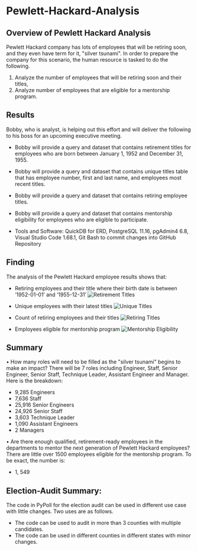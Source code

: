 # Pewlett-Hackard-Analysis

## Overview of Pewlett Hackard Analysis
Pewlett Hackard company has lots of employees that will be retiring soon, and they even have term for it, "silver tsunami". In order to prepare the company for this scenario, the human resource is tasked to do the following.
1.	Analyze the number of employees that will be retiring soon and their titles, 
2.	Analyze number of employees that are eligible for a mentorship program. 

## Results
Bobby, who is analyst, is helping out this effort and will deliver the following to his boss for an upcoming executive meeting.
- Bobby will provide a query and dataset that contains retirement titles for employees who are born between January 1, 1952 and December 31, 1955.
- Bobby will provide a query and dataset that contains unique titles table that has employee number, first and last name, and employees most recent titles.
- Bobby will provide a query and dataset that contains retiring employee titles. 
- Bobby will provide a query and dataset that contains mentorship eligibility for employees who are eligible to participate.

- Tools and Software: QuickDB for ERD, PostgreSQL 11.16, pgAdmin4 6.8, Visual Studio Code 1.68.1, 
Git Bash to commit changes into GitHub Repository

## Finding

The analysis of the Pewlett Hackard employee results shows that:
- Retiring employees and their title where their birth date is between ‘1952-01-01’ and ‘1955-12-31’
![Retirement Titles](/Resources/Retirement_Titles.png)<br>



-  Unique employees with their latest titles
![Unique Titles](/Resources/Unique_Titles.png)<br>



- Count of retiring employees and their titles
![Retiring Titles](/Resources/Retiring_Titles.png)<br>



- Employees eligible for mentorship program
![Mentorship Eligibility](/Resources/Mentorship_Eligibility.png)


## Summary

•	How many roles will need to be filled as the "silver tsunami" begins to make an impact?
There will be 7 roles including Engineer, Staff, Senior Engineer, Senior Staff, Technique Leader, Assistant Engineer and Manager. Here is the breakdown:
-	9,285 Engineers
-	7,636 Staff
-	25,916 Senior Engineers
-	24,926 Senior Staff
-	3,603 Technique Leader
-	1,090 Assistant Engineers
-	2 Managers

•	Are there enough qualified, retirement-ready employees in the departments to mentor the next generation of Pewlett Hackard employees?
There are little over 1500 employees eligible for the mentorship program. To be exact, the number is:
-	1, 549


 ## Election-Audit Summary:
The code in PyPoll for the election audit can be used in different use case with little changes. Two uses are as follows.
- The code can be used to audit in more than 3 counties with multiple candidates.
- The code can be used in different counties in different states with minor changes.
